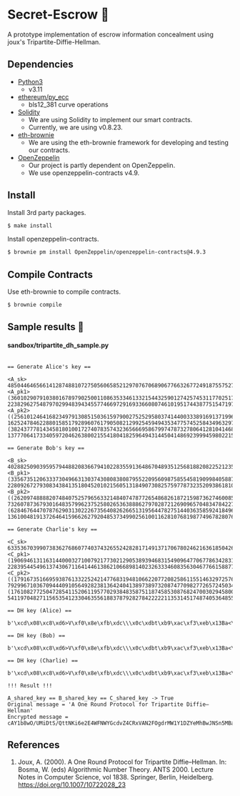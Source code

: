 # Secret-Escrow 🤫

A prototype implementation of escrow information concealment using joux's Tripartite-Diffie-Hellman.

## Dependencies

- [Python3](https://www.python.org/downloads/)
  - v3.11
- [ethereum/py_ecc](https://github.com/ethereum/py_ecc)
  - bls12_381 curve operations
- [Solidity](https://docs.soliditylang.org/)
  - We are using Solidity to implement our smart contracts. 
  - Currently, we are using v0.8.23.
- [eth-brownie](https://github.com/eth-brownie/brownie)
  - We are using the eth-brownie framework for developing and testing our contracts.
- [OpenZeppelin](https://openzeppelin.com/contracts/)
  - Our project is partly dependent on OpenZeppelin.
  - We use openzeppelin-contracts v4.9.

## Install

Install 3rd party packages.

```bash
$ make install
```

Install openzeppelin-contracts.

```bash
$ brownie pm install OpenZeppelin/openzeppelin-contracts@4.9.3
```

## Compile Contracts
Use eth-brownie to compile contracts.

```bash
$ brownie compile
```

## Sample results :test_tube:

#### sandbox/tripartite_dh_sample.py

```

== Generate Alice's key ==

<A_sk>
48504464656614128748810727505606585212970767068906776632677249187557527048250
<A_pk1>
(3601029079103801678979025001108635334613321544325901274257453117702517675214350313718994239699519999636729757754629, 2238296275487970299483943455774669729169336608074610195174438775154719770606697208882042383629001884826124197256886)
<A_pk2>
((2561012464168234979130851503615979002752529580374144003338916913719963523386666641995900377434825947332841177782710, 1625247846228801585179289607617905082129925459494353477574525843496329720078402835823620191947142044233110618779704), (3824377781434581801001727407835743236566695867997478732780641281041468859132433236708030948491108581581302721130715, 1377706417334059720462638002155418041825964943144504148692399945980221580712450904385058476128683311324197269697583))

== Generate Bob's key ==

<B_sk>
40288250903959579448820836679410228355913648670489351256818820822521235248701
<B_pk1>
(3356735120633373049663130374308083808795522095609875855458190998405887266445935890814000970152868143984887384773943, 2280926727930834384135180452010215605131849073082575977873235209386181093588302511385185150196013877444124789175028)
<B_pk2>
((2620974888820748407525796563321484074787726548682618721598736274600855821466694404015979038485055834645446753146139, 73260787367930164835799623752580265363888627970287212690965704834784227655341680789270936627147887281885520258862), (628467644707876290313022267356408262665131956447827514403635859241849697513942793356943620307925421048660665960875, 1361004819137264641596626279204853734990256100116281076819877496782807600739879656862408842741467268266555751944067))

== Generate Charlie's key ==

<C_sk>
63353670399073836276860774037432655242828171491371706780246216361850426009438
<C_pk1>
(1906946131163144000327100792177302129053893946831549096477067786342831993994363293977270178443666560604027919333345, 2283954454961374306711641446138621066898140232633346083563046776615887758553058257855539158363603253984998866501437)
<C_pk2>
((1791673516695938761332252421477683194810662207720825861155146329725763113377706813766203325358206756103940398339955, 792996710367094440910564928238136424041389738973208747709827726572450346247348714614295752620949645936129751156833), (1761082772504728541152061195770293848358751187458530876824700302945800124802145355852259783609891079832256073155724, 541197048271156535412330463556188378792827842222211353145174874053648556067361287456161444612659756966672271301694))

== DH key (Alice) ==

b'\xcd\x08\xc8\xd6>V\xf0\x8e\xfb\xdc\\\x0c\xdbt\xb9\xac\xf3\xeb\x13Ba<\x85\xbeC\xcd\xe8\x1c9Yyk'

== DH key (Bob) ==

b'\xcd\x08\xc8\xd6>V\xf0\x8e\xfb\xdc\\\x0c\xdbt\xb9\xac\xf3\xeb\x13Ba<\x85\xbeC\xcd\xe8\x1c9Yyk'

== DH key (Charlie) ==

b'\xcd\x08\xc8\xd6>V\xf0\x8e\xfb\xdc\\\x0c\xdbt\xb9\xac\xf3\xeb\x13Ba<\x85\xbeC\xcd\xe8\x1c9Yyk'

!!! Result !!!

A_shared_key == B_shared_key == C_shared_key -> True
Original message = 'A One Round Protocol for Tripartite Diffie–Hellman'
Encrypted message = cAY1b8wO/UMiDtS/QttNKi6e2E4WFNWYGcdvZ4CRxVAN2FOgdrMW1Y1DZYeMhBwJNSn5MBa+XswCulvpTOoMikVD94xzsTbiaenHRYXZ7OQ=
```

## References
1. Joux, A. (2000). A One Round Protocol for Tripartite Diffie–Hellman. In: Bosma, W. (eds) Algorithmic Number Theory. ANTS 2000. Lecture Notes in Computer Science, vol 1838. Springer, Berlin, Heidelberg. https://doi.org/10.1007/10722028_23
